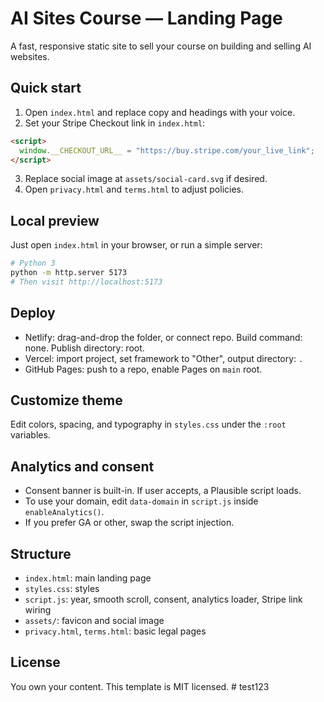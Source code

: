 # AI Sites Course — Landing Page

A fast, responsive static site to sell your course on building and selling AI websites.

## Quick start

1. Open `index.html` and replace copy and headings with your voice.
2. Set your Stripe Checkout link in `index.html`:
```html
<script>
  window.__CHECKOUT_URL__ = "https://buy.stripe.com/your_live_link";
</script>
```
3. Replace social image at `assets/social-card.svg` if desired.
4. Open `privacy.html` and `terms.html` to adjust policies.

## Local preview

Just open `index.html` in your browser, or run a simple server:
```bash
# Python 3
python -m http.server 5173
# Then visit http://localhost:5173
```

## Deploy

- Netlify: drag-and-drop the folder, or connect repo. Build command: none. Publish directory: root.
- Vercel: import project, set framework to "Other", output directory: `.`
- GitHub Pages: push to a repo, enable Pages on `main` root.

## Customize theme

Edit colors, spacing, and typography in `styles.css` under the `:root` variables.

## Analytics and consent

- Consent banner is built-in. If user accepts, a Plausible script loads.
- To use your domain, edit `data-domain` in `script.js` inside `enableAnalytics()`.
- If you prefer GA or other, swap the script injection.

## Structure

- `index.html`: main landing page
- `styles.css`: styles
- `script.js`: year, smooth scroll, consent, analytics loader, Stripe link wiring
- `assets/`: favicon and social image
- `privacy.html`, `terms.html`: basic legal pages

## License

You own your content. This template is MIT licensed.
#   t e s t 1 2 3  
 